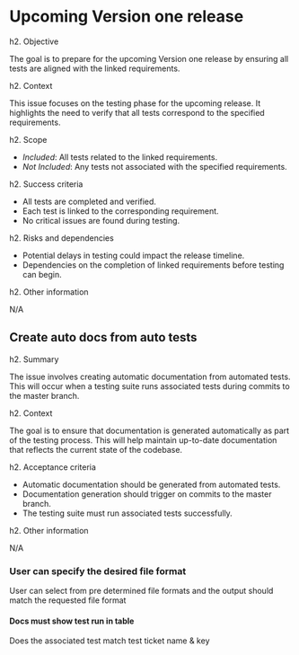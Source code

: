 # Upcoming Version one release
h2. Objective

The goal is to prepare for the upcoming Version one release by ensuring all tests are aligned with the linked requirements.

h2. Context

This issue focuses on the testing phase for the upcoming release. It highlights the need to verify that all tests correspond to the specified requirements.

h2. Scope

* *Included*: All tests related to the linked requirements.
* *Not Included*: Any tests not associated with the specified requirements.

h2. Success criteria

* All tests are completed and verified.
* Each test is linked to the corresponding requirement.
* No critical issues are found during testing.

h2. Risks and dependencies

* Potential delays in testing could impact the release timeline.
* Dependencies on the completion of linked requirements before testing can begin.

h2. Other information

N/A

## Create auto docs from auto tests
h2. Summary

The issue involves creating automatic documentation from automated tests. This will occur when a testing suite runs associated tests during commits to the master branch.

h2. Context

The goal is to ensure that documentation is generated automatically as part of the testing process. This will help maintain up-to-date documentation that reflects the current state of the codebase.

h2. Acceptance criteria

* Automatic documentation should be generated from automated tests.
* Documentation generation should trigger on commits to the master branch.
* The testing suite must run associated tests successfully.

h2. Other information

N/A

### User can specify the desired file format
User can select from pre determined file formats and the output should match the requested file format

#### Docs must show test run in table
Does the associated test match test ticket name & key

